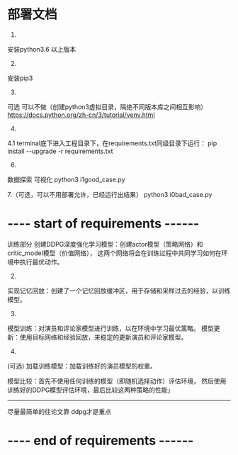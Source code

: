 # 部署文档

1.
安装python3.6 以上版本

2. 
安装pip3 

3.
可选  可以不做（创建python3虚拟目录，隔绝不同版本库之间相互影响）
https://docs.python.org/zh-cn/3/tutorial/venv.html

4.
4.1
terminal底下进入工程目录下，在requirements.txt同级目录下运行：
pip install --upgrade -r requirements.txt



6.
数据探索 可视化
python3 i1good_case.py


7.（可选，可以不用部署允许，已经运行出结果）
python3 i0bad_case.py


# ---- start of requirements ------

训练部分
创建DDPG深度强化学习模型：创建actor模型（策略网络）和critic_model模型（价值网络），
这两个网络将会在训练过程中共同学习如何在环境中执行最优动作。

2.
实现记忆回放：创建了一个记忆回放缓冲区，用于存储和采样过去的经验，以训练模型。

3.
模型训练：对演员和评论家模型进行训练，以在环境中学习最优策略。
模型更新：使用目标网络和经验回放，来稳定的更新演员和评论家模型。

4.
(可选)
加载训练模型：加载训练好的演员模型的权重。

模型比较：首先不使用任何训练的模型（即随机选择动作）评估环境，
然后使用训练好的DDPG模型评估环境，最后比较这两种策略的性能」

- - - - - - - - - - - - - - -
尽量最简单的往论文靠 ddpg才是重点
# ---- end of requirements ------